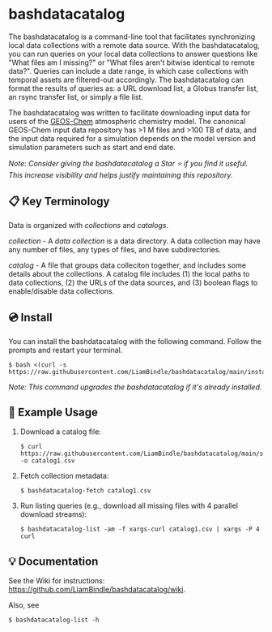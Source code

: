 # bashdatacatalog
The bashdatacatalog is a command-line tool that facilitates synchronizing local data collections with a remote data source. With the bashdatacatalog, you can run queries on your local data collections to answer questions like "What files am I missing?" or "What files aren't bitwise identical to remote data?". Queries can include a date range, in which case collections with temporal assets are filtered-out accordingly. The bashdatacatalog can format the results of queries as: a URL download list, a Globus transfer list, an rsync transfer list, or simply a file list.

The bashdatacatalog was written to facilitate downloading input data for users of the [GEOS-Chem](https://geos-chem.seas.harvard.edu/) atmospheric chemistry model. The canonical GEOS-Chem input data repository has >1 M files and >100 TB of data, and the input data required for a simulation depends on the model version and simulation parameters such as start and end date.

_Note: Consider giving the bashdatacatalog a Star :star: if you find it useful. This increase visibility and helps justify maintaining this repository._

## 📋 Key Terminology

Data is organized with _collections_ and _catalogs_.

_collection_ - A *data collection* is a data directory. A data collection may have any number of files, any types of files, and have subdirectories.

_catalog_ - A file that groups data colleciton together, and includes some details about the collections. A catalog file includes (1) the local paths to data collections, (2) the URLs of the data sources, and (3) boolean flags to enable/disable data collections.

## 💿 Install

You can install the bashdatacatalog with the following command. Follow the prompts and restart your terminal.

```console
$ bash <(curl -s https://raw.githubusercontent.com/LiamBindle/bashdatacatalog/main/install.sh)
```

_Note: This command upgrades the bashdatacatalog if it's already installed._


## 🎉 Example Usage

1. Download a catalog file:

    ```console
    $ curl https://raw.githubusercontent.com/LiamBindle/bashdatacatalog/main/sandbox/catalog1.csv -o catalog1.csv
    ```

2. Fetch collection metadata:
    ```console
    $ bashdatacatalog-fetch catalog1.csv
    ```

3. Run listing queries (e.g., download all missing files with 4 parallel download streams):
    ```console
    $ bashdatacatalog-list -am -f xargs-curl catalog1.csv | xargs -P 4 curl
    ```
## 💡 Documentation

See the Wiki for instructions: https://github.com/LiamBindle/bashdatacatalog/wiki.

Also, see
```console
$ bashdatacatalog-list -h
```

